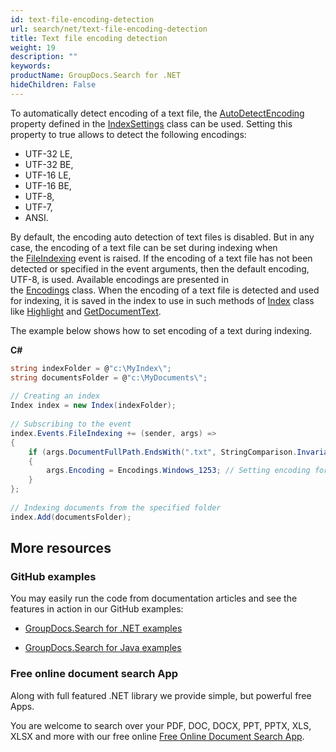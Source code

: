 ```yaml
---
id: text-file-encoding-detection
url: search/net/text-file-encoding-detection
title: Text file encoding detection
weight: 19
description: ""
keywords: 
productName: GroupDocs.Search for .NET
hideChildren: False
---
```

To automatically detect encoding of a text file, the [AutoDetectEncoding](https://apireference.groupdocs.com/net/search/groupdocs.search/indexsettings/properties/autodetectencoding) property defined in the [IndexSettings](https://apireference.groupdocs.com/net/search/groupdocs.search/indexsettings) class can be used. Setting this property to true allows to detect the following encodings:

*   UTF-32 LE,
*   UTF-32 BE,
*   UTF-16 LE,
*   UTF-16 BE,
*   UTF-8,
*   UTF-7,
*   ANSI.

By default, the encoding auto detection of text files is disabled. But in any case, the encoding of a text file can be set during indexing when the [FileIndexing](https://apireference.groupdocs.com/net/search/groupdocs.search.events/eventhub/events/fileindexing) event is raised. If the encoding of a text file has not been detected or specified in the event arguments, then the default encoding, UTF-8, is used. Available encodings are presented in the [Encodings](https://apireference.groupdocs.com/net/search/groupdocs.search.common/encodings) class. When the encoding of a text file is detected and used for indexing, it is saved in the index to use in such methods of [Index](https://apireference.groupdocs.com/net/search/groupdocs.search/index) class like [Highlight](https://apireference.groupdocs.com/net/search/groupdocs.search/index/methods/highlight/index) and [GetDocumentText](https://apireference.groupdocs.com/net/search/groupdocs.search/index/methods/getdocumenttext/index).

The example below shows how to set encoding of a text during indexing.

**C#**

```csharp
string indexFolder = @"c:\MyIndex\";
string documentsFolder = @"c:\MyDocuments\";
 
// Creating an index
Index index = new Index(indexFolder);
 
// Subscribing to the event
index.Events.FileIndexing += (sender, args) =>
{
    if (args.DocumentFullPath.EndsWith(".txt", StringComparison.InvariantCultureIgnoreCase))
    {
        args.Encoding = Encodings.Windows_1253; // Setting encoding for each text file
    }
};
 
// Indexing documents from the specified folder
index.Add(documentsFolder);
```

## More resources

### GitHub examples

You may easily run the code from documentation articles and see the features in action in our GitHub examples:

*   [GroupDocs.Search for .NET examples](https://github.com/groupdocs-search/GroupDocs.Search-for-.NET)
    
*   [GroupDocs.Search for Java examples](https://github.com/groupdocs-search/GroupDocs.Search-for-Java)
    

### Free online document search App

Along with full featured .NET library we provide simple, but powerful free Apps.

You are welcome to search over your PDF, DOC, DOCX, PPT, PPTX, XLS, XLSX and more with our free online [Free Online Document Search App](https://products.groupdocs.app/search).
